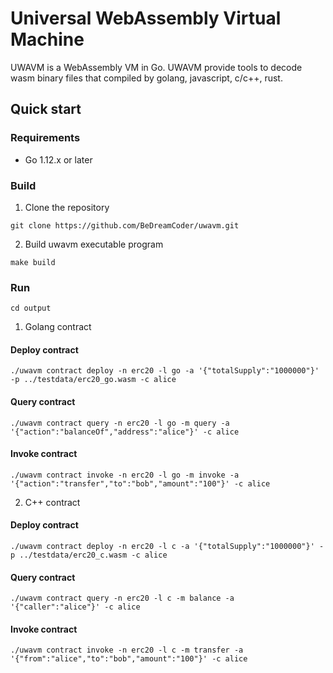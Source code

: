# Universal WebAssembly Virtual Machine

UWAVM is a WebAssembly VM in Go. 
UWAVM provide tools to decode wasm binary files that compiled by golang, javascript, c/c++, rust.

## Quick start

### Requirements
* Go 1.12.x or later

### Build
1. Clone the repository
```
git clone https://github.com/BeDreamCoder/uwavm.git
```
2. Build uwavm executable program
```
make build
```

### Run
```
cd output
```
1. Golang contract
#### Deploy contract
```
./uwavm contract deploy -n erc20 -l go -a '{"totalSupply":"1000000"}' -p ../testdata/erc20_go.wasm -c alice
```

#### Query contract
```
./uwavm contract query -n erc20 -l go -m query -a '{"action":"balanceOf","address":"alice"}' -c alice
```

#### Invoke contract
```
./uwavm contract invoke -n erc20 -l go -m invoke -a '{"action":"transfer","to":"bob","amount":"100"}' -c alice
```
2. C++ contract
#### Deploy contract
```
./uwavm contract deploy -n erc20 -l c -a '{"totalSupply":"1000000"}' -p ../testdata/erc20_c.wasm -c alice
```

#### Query contract
```
./uwavm contract query -n erc20 -l c -m balance -a '{"caller":"alice"}' -c alice
```

#### Invoke contract
```
./uwavm contract invoke -n erc20 -l c -m transfer -a '{"from":"alice","to":"bob","amount":"100"}' -c alice
```
